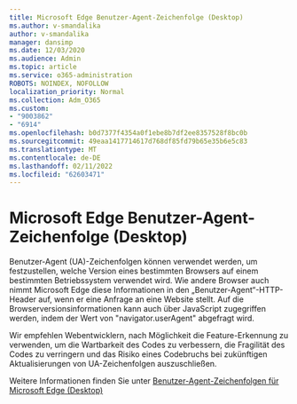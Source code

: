 ```yaml
---
title: Microsoft Edge Benutzer-Agent-Zeichenfolge (Desktop)
ms.author: v-smandalika
author: v-smandalika
manager: dansimp
ms.date: 12/03/2020
ms.audience: Admin
ms.topic: article
ms.service: o365-administration
ROBOTS: NOINDEX, NOFOLLOW
localization_priority: Normal
ms.collection: Adm_O365
ms.custom:
- "9003862"
- "6914"
ms.openlocfilehash: b0d7377f4354a0f1ebe8b7df2ee8357528f8bc0b
ms.sourcegitcommit: 49eaa1417714617d768df85fd79b65e35b6e5c83
ms.translationtype: MT
ms.contentlocale: de-DE
ms.lasthandoff: 02/11/2022
ms.locfileid: "62603471"
---
```

# <a name="microsoft-edge-user-agent-string-desktop"></a>Microsoft Edge Benutzer-Agent-Zeichenfolge (Desktop)

Benutzer-Agent (UA)-Zeichenfolgen können verwendet werden, um festzustellen, welche Version eines bestimmten Browsers auf einem bestimmten Betriebssystem verwendet wird. Wie andere Browser auch nimmt Microsoft Edge diese Informationen in den „Benutzer-Agent“-HTTP-Header auf, wenn er eine Anfrage an eine Website stellt. Auf die Browserversionsinformationen kann auch über JavaScript zugegriffen werden, indem der Wert von "navigator.userAgent" abgefragt wird.

Wir empfehlen Webentwicklern, nach Möglichkeit die Feature-Erkennung zu verwenden, um die Wartbarkeit des Codes zu verbessern, die Fragilität des Codes zu verringern und das Risiko eines Codebruchs bei zukünftigen Aktualisierungen von UA-Zeichenfolgen auszuschließen.

Weitere Informationen finden Sie unter [Benutzer-Agent-Zeichenfolgen für Microsoft Edge (Desktop)](https://docs.microsoft.com/microsoft-edge/web-platform/user-agent-string)